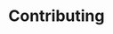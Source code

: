 <!--
This is a default contributing guide that applies to the entire nodenv organization.
It may be overridden by a repo-specific contributing guide.
https://docs.github.com/en/communities/setting-up-your-project-for-healthy-contributions/creating-a-default-community-health-file
-->

# Contributing
